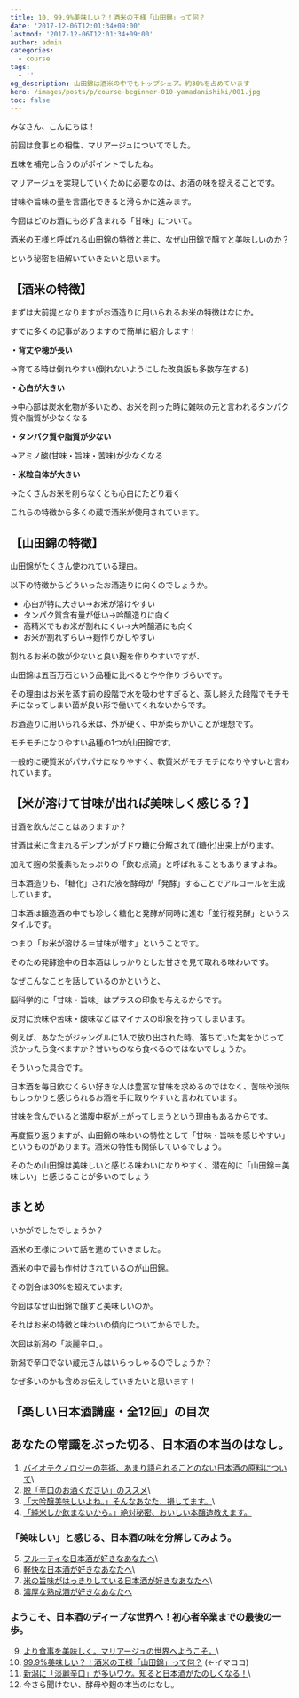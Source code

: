 ```yaml
---
title: 10. 99.9%美味しい？！酒米の王様「山田錦」って何？
date: '2017-12-06T12:01:34+09:00'
lastmod: '2017-12-06T12:01:34+09:00'
author: admin
categories:
  - course
tags:
  - ''
og_description: 山田錦は酒米の中でもトップシェア。約30%を占めています
hero: /images/posts/p/course-beginner-010-yamadanishiki/001.jpg
toc: false
---
```

みなさん、こんにちは！



前回は食事との相性、マリアージュについてでした。

五味を補完し合うのがポイントでしたね。



マリアージュを実現していくために必要なのは、お酒の味を捉えることです。

甘味や旨味の量を言語化できると滑らかに進みます。



今回はどのお酒にも必ず含まれる「甘味」について。

酒米の王様と呼ばれる山田錦の特徴と共に、なぜ山田錦で醸すと美味しいのか？

という秘密を紐解いていきたいと思います。



## 【酒米の特徴】

まずは大前提となりますがお酒造りに用いられるお米の特徴はなにか。

すでに多くの記事がありますので簡単に紹介します！



**・背丈や穂が長い**

→育てる時は倒れやすい(倒れないようにした改良版も多数存在する)

**・心白が大きい**

→中心部は炭水化物が多いため、お米を削った時に雑味の元と言われるタンパク質や脂質が少なくなる

**・タンパク質や脂質が少ない**

→アミノ酸(甘味・旨味・苦味)が少なくなる

**・米粒自体が大きい**

→たくさんお米を削らなくとも心白にたどり着く



これらの特徴から多くの蔵で酒米が使用されています。

## 【山田錦の特徴】

山田錦がたくさん使われている理由。

以下の特徴からどういったお酒造りに向くのでしょうか。

* 心白が特に大きい→お米が溶けやすい
* タンパク質含有量が低い→吟醸造りに向く
* 高精米でもお米が割れにくい→大吟醸酒にも向く
* お米が割れずらい→麹作りがしやすい



割れるお米の数が少ないと良い麹を作りやすいですが、

山田錦は五百万石という品種に比べるとやや作りづらいです。



その理由はお米を蒸す前の段階で水を吸わせすぎると、蒸し終えた段階でモチモチになってしまい菌が良い形で働いてくれないからです。

お酒造りに用いられる米は、外が硬く、中が柔らかいことが理想です。

モチモチになりやすい品種の1つが山田錦です。

一般的に硬質米がパサパサになりやすく、軟質米がモチモチになりやすいと言われています。



## 【米が溶けて甘味が出れば美味しく感じる？】

甘酒を飲んだことはありますか？

甘酒は米に含まれるデンプンがブドウ糖に分解されて(糖化)出来上がります。

加えて麹の栄養素もたっぷりの「飲む点滴」と呼ばれることもありますよね。



日本酒造りも、「糖化」された液を酵母が「発酵」することでアルコールを生成しています。

日本酒は醸造酒の中でも珍しく糖化と発酵が同時に進む「並行複発酵」というスタイルです。



つまり「お米が溶ける＝甘味が増す」ということです。

そのため発酵途中の日本酒はしっかりとした甘さを見て取れる味わいです。



なぜこんなことを話しているのかというと、

脳科学的に「甘味・旨味」はプラスの印象を与えるからです。

反対に渋味や苦味・酸味などはマイナスの印象を持ってしまいます。



例えば、あなたがジャングルに1人で放り出された時、落ちていた実をかじって渋かったら食べますか？甘いものなら食べるのではないでしょうか。

そういった具合です。



日本酒を毎日飲むくらい好きな人は豊富な甘味を求めるのではなく、苦味や渋味もしっかりと感じられるお酒を手に取りやすいと言われています。

甘味を含んでいると満腹中枢が上がってしまうという理由もあるからです。



再度振り返りますが、山田錦の味わいの特性として「甘味・旨味を感じやすい」というものがあります。酒米の特性も関係しているでしょう。

そのため山田錦は美味しいと感じる味わいになりやすく、潜在的に「山田錦＝美味しい」と感じることが多いのでしょう

## まとめ



いかがでしたでしょうか？

酒米の王様について話を進めていきました。



酒米の中で最も作付けされているのが山田錦。

その割合は30%を超えています。



今回はなぜ山田錦で醸すと美味しいのか。

それはお米の特徴と味わいの傾向についてからでした。





次回は新潟の「淡麗辛口」。

新潟で辛口でない蔵元さんはいらっしゃるのでしょうか？



なぜ多いのかも含めお伝えしていきたいと思います！



## 「楽しい日本酒講座・全12回」の目次

## あなたの常識をぶった切る、日本酒の本当のはなし。

1. [バイオテクノロジーの芸術、あまり語られることのない日本酒の原料について](/p/course-beginner-001-do-you-know-what-its-made-of)\
2. [脱「辛口のお酒ください」のススメ](/p/course-beginner-002-stop-asking-dry-type-of-sake)\
3. [「大吟醸美味しいよね。」そんなあなた、損してます。](/p/course-003-the-myth-of-the-highest-grade-sake)\
4. [「純米しか飲まないから。」絶対秘密、おいしい本醸造教えます。](/p/course-004-a-letter-for-junmai-lovers/)  

### 「美味しい」と感じる、日本酒の味を分解してみよう。

5. [フルーティな日本酒が好きなあなたへ](/p/course-005-fruity-sake/)\
6. [軽快な日本酒が好きなあなたへ](/p/course-006-smooth-sake/)\
7. [米の旨味がはっきりしている日本酒が好きなあなたへ](/p/course-007-umami-sake/)\
8. [濃厚な熟成酒が好きなあなたへ](/p/course-008-aged-sake/)  

### ようこそ、日本酒のディープな世界へ！初心者卒業までの最後の一歩。

9. [より食事を美味しく。マリアージュの世界へようこそ。](/p/course-009-sake-marriage/)\
10. [99.9%美味しい？！酒米の王様「山田錦」って何？](/p/course-010-yamadanishiki/)  (←イマココ) 
11. [新潟に「淡麗辛口」が多いワケ。知ると日本酒がたのしくなる！](/p/course-011-nigata-dry-sake/)\
12. 今さら聞けない、酵母や麹の本当のはなし。
